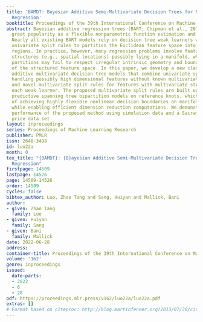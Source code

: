 ```yaml
---
title: 'BAMDT: Bayesian Additive Semi-Multivariate Decision Trees for Nonparametric
  Regression'
booktitle: Proceedings of the 39th International Conference on Machine Learning
abstract: Bayesian additive regression trees (BART; Chipman et al., 2010) have gained
  great popularity as a flexible nonparametric function estimation and modeling tool.
  Nearly all existing BART models rely on decision tree weak learners with axis-parallel
  univariate split rules to partition the Euclidean feature space into rectangular
  regions. In practice, however, many regression problems involve features with multivariate
  structures (e.g., spatial locations) possibly lying in a manifold, where rectangular
  partitions may fail to respect irregular intrinsic geometry and boundary constraints
  of the structured feature space. In this paper, we develop a new class of Bayesian
  additive multivariate decision tree models that combine univariate split rules for
  handling possibly high dimensional features without known multivariate structures
  and novel multivariate split rules for features with multivariate structures in
  each weak learner. The proposed multivariate split rules are built upon stochastic
  predictive spanning tree bipartition models on reference knots, which are capable
  of achieving highly flexible nonlinear decision boundaries on manifold feature spaces
  while enabling efficient dimension reduction computations. We demonstrate the superior
  performance of the proposed method using simulation data and a Sacramento housing
  price data set.
layout: inproceedings
series: Proceedings of Machine Learning Research
publisher: PMLR
issn: 2640-3498
id: luo22a
month: 0
tex_title: "{BAMDT}: {B}ayesian Additive Semi-Multivariate Decision Trees for Nonparametric
  Regression"
firstpage: 14509
lastpage: 14526
page: 14509-14526
order: 14509
cycles: false
bibtex_author: Luo, Zhao Tang and Sang, Huiyan and Mallick, Bani
author:
- given: Zhao Tang
  family: Luo
- given: Huiyan
  family: Sang
- given: Bani
  family: Mallick
date: 2022-06-28
address:
container-title: Proceedings of the 39th International Conference on Machine Learning
volume: '162'
genre: inproceedings
issued:
  date-parts:
  - 2022
  - 6
  - 28
pdf: https://proceedings.mlr.press/v162/luo22a/luo22a.pdf
extras: []
# Format based on citeproc: http://blog.martinfenner.org/2013/07/30/citeproc-yaml-for-bibliographies/
---
```

